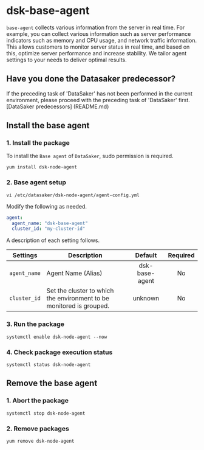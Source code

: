 # dsk-base-agent

`base-agent` collects various information from the server in real time.
For example, you can collect various information such as server performance indicators such as memory and CPU usage, and network traffic information.
This allows customers to monitor server status in real time, and based on this, optimize server performance and increase stability.
We tailor agent settings to your needs to deliver optimal results.

## Have you done the Datasaker predecessor?

If the preceding task of 'DataSaker' has not been performed in the current environment, please proceed with the preceding task of 'DataSaker' first. [DataSaker predecessors] (README.md)

## Install the base agent

### 1. Install the package

To install the `Base agent` of `DataSaker`, sudo permission is required.
```shell
yum install dsk-node-agent
```
### 2. Base agent setup
```shell
vi /etc/datasaker/dsk-node-agent/agent-config.yml
```
Modify the following as needed.
```yaml
agent:
  agent_name: "dsk-base-agent"
  cluster_id: "my-cluster-id"
```
A description of each setting follows.

| **Settings** | **Description** | **Default** | **Required** |
| -------------------------- | ---------------------------------------------------------------------------------------------------- | :---------: | :----------: |
| `agent_name` | Agent Name (Alias) | dsk-base-agent | No |
| `cluster_id` | Set the cluster to which the environment to be monitored is grouped. | unknown | No |

### 3. Run the package
```shell
systemctl enable dsk-node-agent --now
```
### 4. Check package execution status
```shell
systemctl status dsk-node-agent
```
## Remove the base agent

### 1. Abort the package
```shell
systemctl stop dsk-node-agent
```
### 2. Remove packages
```shell
yum remove dsk-node-agent
```
